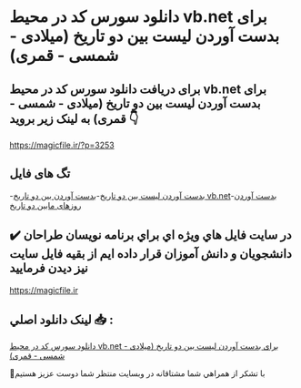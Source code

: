 # دانلود سورس کد در محیط vb.net برای بدست آوردن لیست بین دو تاریخ (میلادی - شمسی - قمری)

## برای دریافت دانلود سورس کد در محیط vb.net برای بدست آوردن لیست بین دو تاریخ (میلادی - شمسی - قمری) به لینک زیر بروید 👇

https://magicfile.ir/?p=3253

## تگ های فایل

-[بدست آوردن لیست بین دو تاریخ](https://magicfile.ir/product/%d8%b3%d9%88%d8%b1%d8%b3-%da%a9%d8%af-vbnet-%d8%a8%d8%b1%d8%a7%db%8c-%d8%a8%d8%af%d8%b3%d8%aa-%d8%a2%d9%88%d8%b1%d8%af%d9%86-%d9%84%db%8c%d8%b3%d8%aa-%d8%a8%db%8c%d9%86-%d8%af%d9%88-%d8%aa%d8%a7%d8%b1%db%8c%d8%ae/)-[بدست آوردن بین دو تاریخ vb.net](https://magicfile.ir/product/%d8%b3%d9%88%d8%b1%d8%b3-%da%a9%d8%af-vbnet-%d8%a8%d8%b1%d8%a7%db%8c-%d8%a8%d8%af%d8%b3%d8%aa-%d8%a2%d9%88%d8%b1%d8%af%d9%86-%d9%84%db%8c%d8%b3%d8%aa-%d8%a8%db%8c%d9%86-%d8%af%d9%88-%d8%aa%d8%a7%d8%b1%db%8c%d8%ae/)-[بدست آوردن روزهای مابین دو تاریخ](https://magicfile.ir/product/%d8%b3%d9%88%d8%b1%d8%b3-%da%a9%d8%af-vbnet-%d8%a8%d8%b1%d8%a7%db%8c-%d8%a8%d8%af%d8%b3%d8%aa-%d8%a2%d9%88%d8%b1%d8%af%d9%86-%d9%84%db%8c%d8%b3%d8%aa-%d8%a8%db%8c%d9%86-%d8%af%d9%88-%d8%aa%d8%a7%d8%b1%db%8c%d8%ae/)

## ✔️ در سايت فايل هاي ويژه اي براي برنامه نويسان طراحان دانشجويان و دانش آموزان قرار داده ايم از بقيه فايل سايت نيز ديدن فرماييد

https://magicfile.ir


## لينک دانلود اصلي 📥 :

[دانلود سورس کد در محیط vb.net برای بدست آوردن لیست بین دو تاریخ (میلادی - شمسی - قمری)](https://magicfile.ir/product/%d8%b3%d9%88%d8%b1%d8%b3-%da%a9%d8%af-vbnet-%d8%a8%d8%b1%d8%a7%db%8c-%d8%a8%d8%af%d8%b3%d8%aa-%d8%a2%d9%88%d8%b1%d8%af%d9%86-%d9%84%db%8c%d8%b3%d8%aa-%d8%a8%db%8c%d9%86-%d8%af%d9%88-%d8%aa%d8%a7%d8%b1%db%8c%d8%ae/) 


🙏با تشکر از همراهي شما مشتاقانه در وبسایت منتظر شما دوست عزیز هستیم


